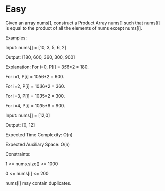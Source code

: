 # Easy

Given an array nums[], construct a Product Array nums[] such that nums[i] is equal to the product of all the elements of nums except nums[i].

Examples:

Input: nums[] = [10, 3, 5, 6, 2]

Output: [180, 600, 360, 300, 900]

Explanation: For i=0, P[i] = 3*5*6*2 = 180.

For i=1, P[i] = 10*5*6*2 = 600.

For i=2, P[i] = 10*3*6*2 = 360.

For i=3, P[i] = 10*3*5*2 = 300.

For i=4, P[i] = 10*3*5*6 = 900.

Input: nums[] = [12,0]

Output: [0, 12]

Expected Time Complexity: O(n)

Expected Auxiliary Space: O(n)

Constraints:

1 <= nums.size() <= 1000

0 <= nums[i] <= 200

nums[i] may contain duplicates.
